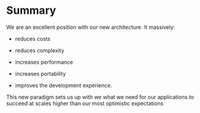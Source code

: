 # Summary

We are an excellent position with our new architecture. It massively:

* reduces costs

* reduces complexity

* increases performance

* increases portability

* improves the development experience.

This new paradigm sets us up with we what we need for our applications to succeed at scales higher than our most optimistic expectations